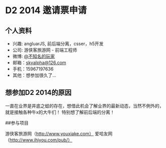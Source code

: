 # D2 2014 邀请票申请

## 个人资料

- 兴趣: angluarJS, 前后端分离，csser，h5开发
- 公司: 游侠客旅游网 - 前端工程师
- 微博: [@不知名的玩家](http://weibo.com/lksea/)
- 邮箱：skyalpha@126.com
- 手机：15967197636
- 其他：想参加很久了...

## 想参加D2 2014的原因

一直在业界是井底之蛙的存在，想借此机会了解业界的最新动态，当然不例外的，就是接触各种牛x的大牛们！
特别想了解前后端的分离！

##参与项目

游侠客旅游网（http://www.youxiake.com）
爱哈友网（http://www.ihiyou.com/pub/）
